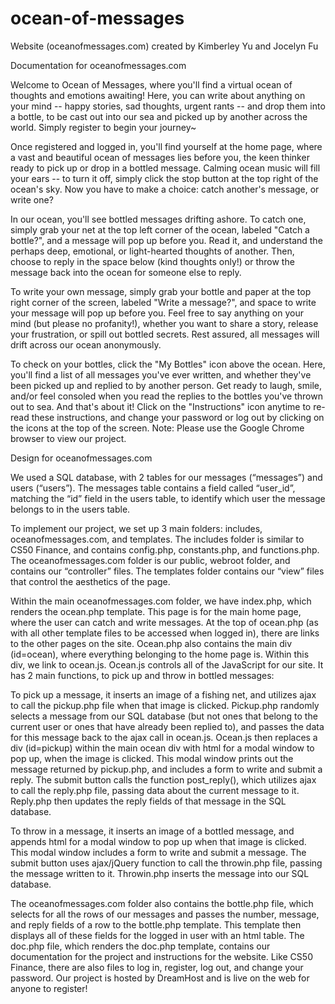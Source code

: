 ocean-of-messages
=================

Website (oceanofmessages.com) created by Kimberley Yu and Jocelyn Fu

Documentation for oceanofmessages.com

Welcome to Ocean of Messages, where you'll find a virtual ocean of thoughts and emotions awaiting! Here, you can write about anything on your mind -- happy stories, sad thoughts, urgent rants -- and drop them into a bottle, to be cast out into our sea and picked up by another across the world. Simply register to begin your journey~

Once registered and logged in, you'll find yourself at the home page, where a vast and beautiful ocean of messages lies before you, the keen thinker ready to pick up or drop in a bottled message. Calming ocean music will fill your ears -- to turn it off, simply click the stop button at the top right of the ocean's sky.
Now you have to make a choice: catch another's message, or write one?

In our ocean, you'll see bottled messages drifting ashore. To catch one, simply grab your net at the top left corner of the ocean, labeled "Catch a bottle?", and a message will pop up before you. Read it, and understand the perhaps deep, emotional, or light-hearted thoughts of another. Then, choose to reply in the space below (kind thoughts only!) or throw the message back into the ocean for someone else to reply.

To write your own message, simply grab your bottle and paper at the top right corner of the screen, labeled "Write a message?", and space to write your message will pop up before you. Feel free to say anything on your mind (but please no profanity!), whether you want to share a story, release your frustration, or spill out bottled secrets. Rest assured, all messages will drift across our ocean anonymously.

To check on your bottles, click the "My Bottles" icon above the ocean. Here, you'll find a list of all messages you've ever written, and whether they've been picked up and replied to by another person. Get ready to laugh, smile, and/or feel consoled when you read the replies to the bottles you've thrown out to sea.
And that's about it! Click on the "Instructions" icon anytime to re-read these instructions, and change your password or log out by clicking on the icons at the top of the screen.
Note: Please use the Google Chrome browser to view our project.

Design for oceanofmessages.com

We used a SQL database, with 2 tables for our messages (“messages”) and users (“users”). The messages table contains a field called “user_id”, matching the “id” field in the users table, to identify which user the message belongs to in the users table.

To implement our project, we set up 3 main folders: includes, oceanofmessages.com, and templates. The includes folder is similar to CS50 Finance, and contains config.php, constants.php, and functions.php. The oceanofmessages.com folder is our public, webroot folder, and contains our “controller” files. The templates folder contains our “view” files that control the aesthetics of the page.

Within the main oceanofmessages.com folder, we have index.php, which renders the ocean.php template. This page is for the main home page, where the user can catch and write messages. At the top of ocean.php (as with all other template files to be accessed when logged in), there are links to the other pages on the site. Ocean.php also contains the main div (id=ocean), where everything belonging to the home page is. Within this div, we link to ocean.js.
Ocean.js controls all of the JavaScript for our site. It has 2 main functions, to pick up and throw in bottled messages:

To pick up a message, it inserts an image of a fishing net, and utilizes ajax to call the pickup.php file when that image is clicked. Pickup.php randomly selects a message from our SQL database (but not ones that belong to the current user or ones that have already been replied to), and passes the data for this message back to the ajax call in ocean.js. Ocean.js then replaces a div (id=pickup) within the main ocean div with html for a modal window to pop up, when the image is clicked. This modal window prints out the message returned by pickup.php, and includes a form to write and submit a reply. The submit button calls the function post_reply(), which utilizes ajax to call the reply.php file, passing data about the current message to it. Reply.php then updates the reply fields of that message in the SQL database.

To throw in a message, it inserts an image of a bottled message, and appends html for a modal window to pop up when that image is clicked. This modal window includes a form to write and submit a message. The submit button uses ajax/jQuery function to call the throwin.php file, passing the message written to it. Throwin.php inserts the message into our SQL database.

The oceanofmessages.com folder also contains the bottle.php file, which selects for all the rows of our messages and passes the number, message, and reply fields of a row to the bottle.php template. This template then displays all of these fields for the logged in user with an html table.
The doc.php file, which renders the doc.php template, contains our documentation for the project and instructions for the website.
Like CS50 Finance, there are also files to log in, register, log out, and change your password.
Our project is hosted by DreamHost and is live on the web for anyone to register!
